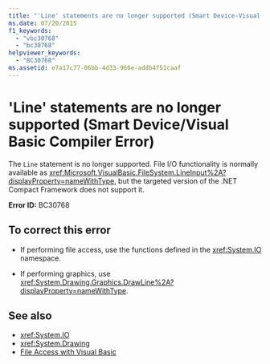 ```yaml
---
title: "'Line' statements are no longer supported (Smart Device-Visual Basic Compiler Error)"
ms.date: 07/20/2015
f1_keywords: 
  - "vbc30768"
  - "bc30768"
helpviewer_keywords: 
  - "BC30768"
ms.assetid: e7a17c77-06bb-4d33-966e-addb4f51caaf
---
```

# 'Line' statements are no longer supported (Smart Device/Visual Basic Compiler Error)
The `Line` statement is no longer supported. File I/O functionality is normally available as <xref:Microsoft.VisualBasic.FileSystem.LineInput%2A?displayProperty=nameWithType>, but the targeted version of the .NET Compact Framework does not support it.  
  
 **Error ID:** BC30768  
  
## To correct this error  
  
- If performing file access, use the functions defined in the <xref:System.IO> namespace.  
  
- If performing graphics, use <xref:System.Drawing.Graphics.DrawLine%2A?displayProperty=nameWithType>.  
  
## See also

- <xref:System.IO>
- <xref:System.Drawing>
- [File Access with Visual Basic](../developing-apps/programming/drives-directories-files/file-access.md)
